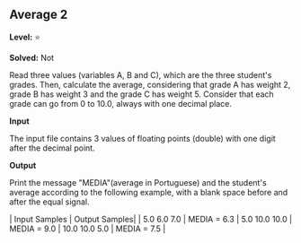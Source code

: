 
## Average 2 

**Level:** :star:

**Solved:** Not

<p>
Read three values (variables A, B and C), which are the three student's grades. Then, calculate the average, considering that grade A has weight 2, grade B has weight 3 and the grade C has weight 5. Consider that each grade can go from 0 to 10.0, always with one decimal place.</p>

**Input**

<p>
The input file contains 3 values of floating points (double) with one digit after the decimal point.</p>

**Output**

<p>
Print the message "MEDIA"(average in Portuguese) and the student's average according to the following example, with a blank space before and after the equal signal. </p>


| Input Samples	| Output Samples|
| 5.0  6.0  7.0  |  MEDIA = 6.3
| 5.0  10.0 10.0 |  MEDIA = 9.0
| 10.0 10.0 5.0 | MEDIA = 7.5 |